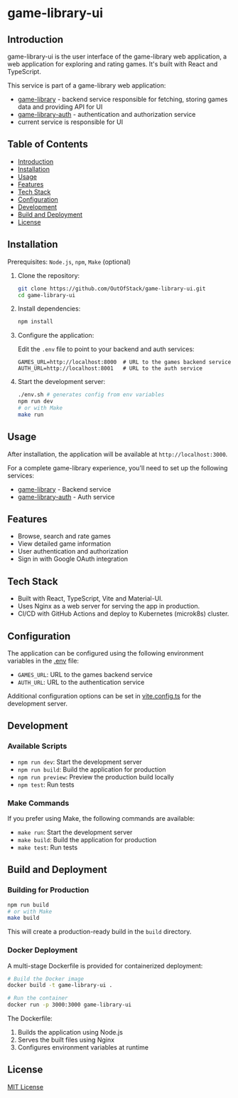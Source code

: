 # game-library-ui

## Introduction

game-library-ui is the user interface of the game-library web application, a web application for exploring and rating games. It's built with React and TypeScript.

This service is part of a game-library web application:
- [game-library](https://github.com/OutOfStack/game-library) - backend service responsible for fetching, storing games data and providing API for UI
- [game-library-auth](https://github.com/OutOfStack/game-library-auth) - authentication and authorization service
- current service is responsible for UI

## Table of Contents

- [Introduction](#introduction)
- [Installation](#installation)
- [Usage](#usage)
- [Features](#features)
- [Tech Stack](#tech-stack)
- [Configuration](#configuration)
- [Development](#development)
- [Build and Deployment](#build-and-deployment)
- [License](#license)

## Installation

Prerequisites: `Node.js`, `npm`, `Make` (optional)

1. Clone the repository:
   ```bash
   git clone https://github.com/OutOfStack/game-library-ui.git
   cd game-library-ui
   ```

2. Install dependencies:
   ```bash
   npm install
   ```

3. Configure the application:

   Edit the `.env` file to point to your backend and auth services:
   ```
   GAMES_URL=http://localhost:8000  # URL to the games backend service
   AUTH_URL=http://localhost:8001   # URL to the auth service
   ```

4. Start the development server:
   ```bash
   ./env.sh # generates config from env variables
   npm run dev
   # or with Make
   make run
   ```

## Usage

After installation, the application will be available at `http://localhost:3000`.

For a complete game-library experience, you'll need to set up the following services:
- [game-library](https://github.com/OutOfStack/game-library) - Backend service
- [game-library-auth](https://github.com/OutOfStack/game-library-auth) - Auth service

## Features

- Browse, search and rate games
- View detailed game information
- User authentication and authorization
- Sign in with Google OAuth integration

## Tech Stack

- Built with React, TypeScript, Vite and Material-UI.
- Uses Nginx as a web server for serving the app in production.
- CI/CD with GitHub Actions and deploy to Kubernetes (microk8s) cluster.

## Configuration

The application can be configured using the following environment variables in the [.env](./.env) file:

- `GAMES_URL`: URL to the games backend service
- `AUTH_URL`: URL to the authentication service

Additional configuration options can be set in [vite.config.ts](./vite.config.ts) for the development server.

## Development

### Available Scripts

- `npm run dev`: Start the development server
- `npm run build`: Build the application for production
- `npm run preview`: Preview the production build locally
- `npm test`: Run tests

### Make Commands

If you prefer using Make, the following commands are available:

- `make run`: Start the development server
- `make build`: Build the application for production
- `make test`: Run tests

## Build and Deployment

### Building for Production

```bash
npm run build
# or with Make
make build
```

This will create a production-ready build in the `build` directory.

### Docker Deployment

A multi-stage Dockerfile is provided for containerized deployment:

```bash
# Build the Docker image
docker build -t game-library-ui .

# Run the container
docker run -p 3000:3000 game-library-ui
```

The Dockerfile:
1. Builds the application using Node.js
2. Serves the built files using Nginx
3. Configures environment variables at runtime

## License

[MIT License](./LICENSE.md)
